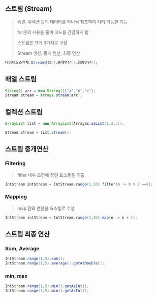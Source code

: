 ## 스트림 (Stream)
> 배열, 컬렉션 등의 데이터를 하나씩 참조하여 처리 가능한 기능
>
> for문의 사용을 줄여 코드를 간결하게 함
>
> 스트림은 크게 3가지로 구성
>
> Stream 생성, 중개 연산, 최종 연산
```java
데이터소스객체.Stream생성().중개연산().최종연산();
```

## 배열 스트림
```java
String[] arr = new String[]{"a","b","c"};
Stream stream = Arrays.stream(arr);
```

## 컬렉션 스트림
```java
ArrayList list = new ArrayList(Arrayas.asList(1,2,3));

Stream stream = list.stream();
```

## 스트림 중개연산

### Filtering
> filter 내부 조건에 참인 요소들을 추출
```java
IntStream intStream = IntStream.range(1,10).filter(n -> n % 2 ==0);
```

### Mapping
> map 안의 연산을 요소별로 수행
```java
IntStream intStream = IntStream.range(1,10).map(n -> n + 1);
```

## 스트림 최종 연산

### Sum, Average
```java
IntStream.range(1,5).sum();
IntStream.range(1,5).average().getAsDouble();
```

### min, max
```java
IntStream.range(1,5).min().getAsInt();
IntStream.range(1,5).min().getAsInt();
```

